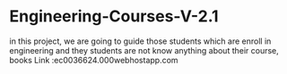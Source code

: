 # Engineering-Courses-V-2.1
 in this project, we are going to guide those students which are enroll in engineering and they students are not know anything about their course, books
Link :ec0036624.000webhostapp.com
